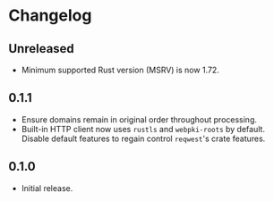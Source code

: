 # Changelog

## Unreleased

- Minimum supported Rust version (MSRV) is now 1.72.

## 0.1.1

- Ensure domains remain in original order throughout processing.
- Built-in HTTP client now uses `rustls` and `webpki-roots` by default. Disable default features to regain control `reqwest`'s crate features.

## 0.1.0

- Initial release.
